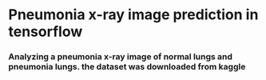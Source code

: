 # Pneumonia x-ray image prediction in tensorflow
### Analyzing a pneumonia x-ray image of normal lungs and pneumonia lungs. the dataset was downloaded from kaggle
